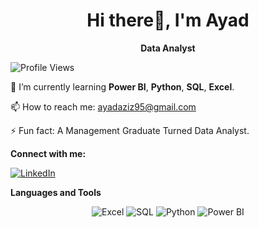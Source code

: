 <div align="center">

  <h1><b>Hi there👋, I'm Ayad</b></h1>
  <p><b>Data Analyst</b></p>

</div>

![Profile Views](https://komarev.com/ghpvc/?username=your-github-username&color=blue&style=plastic)

🌱  I’m currently learning **Power BI**, **Python**, **SQL**, **Excel**.

📫 How to reach me: [ayadaziz95@gmail.com](mailto:ayadaziz95@gmail.com)

⚡ Fun fact: A Management Graduate Turned Data Analyst.


<p><b>Connect with me:</b></p>

[![LinkedIn](https://img.shields.io/badge/LinkedIn-0077B5?style=for-the-badge&logo=linkedin&logoColor=white)]([https://linkedin.com/in/yourprofile](https://www.linkedin.com/in/ayadaziz/))



<p><b>Languages and Tools</b></p>

<p align="center">
  <img src="https://img.shields.io/badge/Microsoft%20Excel-217346?style=for-the-badge&logo=microsoft-excel&logoColor=white" alt="Excel"/>
  <img src="https://img.shields.io/badge/SQL-CC2927?style=for-the-badge&logo=databricks&logoColor=white" alt="SQL"/>
  <img src="https://img.shields.io/badge/Python-3776AB?style=for-the-badge&logo=python&logoColor=white" alt="Python"/>
  <img src="https://img.shields.io/badge/Power%20BI-F2C811?style=for-the-badge&logo=power-bi&logoColor=black" alt="Power BI"/>
</p>



